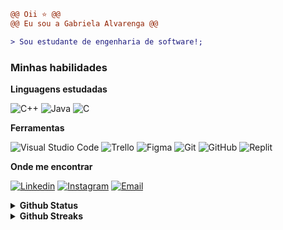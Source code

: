 ``` diff
@@ Oii ⭐ @@
@@ Eu sou a Gabriela Alvarenga @@

> Sou estudante de engenharia de software!;

```

### Minhas habilidades

**Linguagens estudadas**

![C++](https://img.shields.io/badge/-C%2B%2B-333333?style=flat&logo=C%2B%2B&logoColor=C++)
![Java](https://img.shields.io/badge/-Java-333333?style=flat&logo=OpenJDK&logoColor=white)
![C](https://img.shields.io/badge/C-333333?style==flat&logo=c&logoColor=white)

**Ferramentas** 

![Visual Studio Code](https://img.shields.io/badge/-Visual%20Studio%20Code-333333?style=flat&logo=visual-studio-code&logoColor=007ACC)
![Trello](https://img.shields.io/badge/-Trello-333333?style=flat&logo=trello&logoColor=007ACC)
![Figma](https://img.shields.io/badge/-Figma-333333?style=flat&logo=figma&logoColor=007ACC)
![Git](https://img.shields.io/badge/-Git-333333?style=flat&logo=git)
![GitHub](https://img.shields.io/badge/-GitHub-333333?style=flat&logo=github)
![Replit](https://img.shields.io/badge/-Replit-333333?style=flat&logo=Repl.it&logoColor=white)


**Onde me encontrar**

[![Linkedin](https://img.shields.io/badge/-LinkedIn-blue?style=flat&logo=Linkedin&logoColor=white)](https://www.linkedin.com/in/gabriela-alvarenga-a70177318/)
[![Instagram](https://img.shields.io/badge/-Instagram-c13584?style=flat&labelColor=c13584&logo=instagram&logoColor=white)](https://www.instagram.com/gabialvarengac/)
[![Email](https://img.shields.io/badge/-Email-D14836?style=flat&logo=gmail&logoColor=white)](mailto:gabialvarenga4@gmail.com)


<details>
  <summary><b> Github Status </b></summary>
  
 <br />
  
<div align="left">
  <a href="https://github.com/gabialvarenga"></a>
 <img height="150em" src="https://github-readme-stats.vercel.app/api?username=gabialvarenga&show_icons=true&theme=jolly&include_all_commits=true&count_private=true&hide_border=true"/>
<img height="150em" src="https://github-readme-stats.vercel.app/api/top-langs/?username=gabialvarenga&layout=compact&langs_count=16&theme=jolly&hide_border=true"/> <br>

</div>
 </details>

  <details>
  <summary><b>Github Streaks</b></summary>
    
 <br />
 
  <img height="180em" src="https://github-readme-streak-stats.herokuapp.com?user=gabialvarenga&theme=jolly&hide_border=true&border_radius=7&date_format=j%2Fn%5B%2FY%5D" />
</details>
<br />


